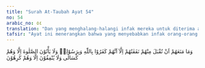 ```yaml
---
title: "Surah At-Taubah Ayat 54"
no: 54
arabic_no: ٥٤
translation: "Dan yang menghalang-halangi infak mereka untuk diterima adalah karena mereka kafir (ingkar) kepada Allah dan Rasul-Nya dan mereka tidak melaksanakan salat, melainkan dengan malas dan tidak (pula) menginfakkan (harta) mereka, melainkan dengan rasa enggan (terpaksa)."
tafsir: "Ayat ini menerangkan bahwa yang menyebabkan infak orang-orang munafik itu tidak diterima oleh Allah ialah karena mereka tetap ingkar kepada Allah dan sifat-sifat-Nya, ingkar kepada Rasulullah dan petunjuk-petunjuk serta penjelasan-penjelasan yang dibawanya. Orang-orang munafik itu kalaupun melakukan salat, mereka lakukan dengan malas. Kalau di hadapan orang mereka salat, tetapi kalau mereka hanya sendirian, salat ditinggalkan dan tidak dikerjakan. Mereka tidak mengharapkan pahala dari salatnya itu, mereka tidak takut kepada siksaan karena meninggalkannya. Salat yang dilaksanakan bukanlah karena percaya akan kewajibannya, tetapi karena ria dan ingin dilihat dan diketahui bahwa ia juga turut melakukan salat. Apabila mereka meninfakkan harta bendanya untuk membantu perjuangan Rasulullah dan sahabat-sahabatnya, atau hal-hal lain, mereka mengeluarkannya dengan rasa terpaksa, tidak dengan rela dan ikhlas hati, karena mereka menganggap bahwa bantuannya itu akan merugikan dirinya sendiri, sebaliknya akan menguntungkan orang-orang mukmin, sedang dia bukanlah termasuk golongan orang-orang mukmin."
---
```

وَمَا مَنَعَهُمْ اَنْ تُقْبَلَ مِنْهُمْ نَفَقٰتُهُمْ اِلَّآ اَنَّهُمْ كَفَرُوْا بِاللّٰهِ وَبِرَسُوْلِهٖ وَلَا يَأْتُوْنَ الصَّلٰوةَ اِلَّا وَهُمْ كُسَالٰى وَلَا يُنْفِقُوْنَ اِلَّا وَهُمْ كٰرِهُوْنَ 